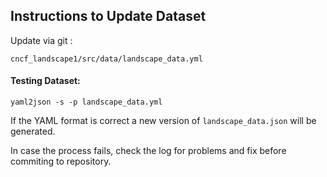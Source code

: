 ## Instructions to Update Dataset

Update via git :

 `cncf_landscape1/src/data/landscape_data.yml`

#### Testing Dataset:

`yaml2json -s -p landscape_data.yml`

If the YAML format is correct a new version of `landscape_data.json` will be generated.

In case the process fails, check the log for problems and fix before commiting to repository.

